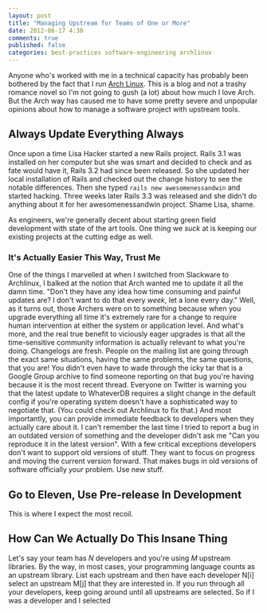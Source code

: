 ```yaml
---
layout: post
title: "Managing Upstream for Teams of One or More"
date: 2012-06-17 4:30
comments: true
published: false
categories: best-practices software-engineering archlinux
---
```


Anyone who's worked with me in a technical capacity has probably been bothered
by the fact that I run [Arch Linux](http://archlinux.org). This is a blog and
not a trashy romance novel so I'm not going to gush (a lot) about how much I
love Arch. But the Arch way has caused me to have some pretty severe and
unpopular opinions about how to manage a software project with upstream tools.

Always Update Everything Always
-------------------------------

Once upon a time Lisa Hacker started a new Rails project. Rails 3.1 was
installed on her computer but she was smart and decided to check and as fate
would have it, Rails 3.2 had since been released. So she updated her local
installation of Rails and checked out the change history to see the notable
differences. Then she typed `rails new awesomenessandwin` and started hacking.
Three weeks later Rails 3.3 was released and she didn't do anything about it for
her awesomenessandwin project. Shame Lisa, shame.

As engineers, we're generally decent about starting green field development with
state of the art tools. One thing we *suck* at is keeping our existing projects
at the cutting edge as well.

### It's Actually Easier This Way, Trust Me ###

One of the things I marvelled at when I switched from Slackware to Archlinux, I
balked at the notion that Arch wanted me to update it all the damn time. "Don't
they have any idea how time consuming and painful updates are? I don't want to
do that every *week*, let a lone every day." Well, as it turns out, those
Archers were on to something because when you upgrade everything all time it's
extremely rare for a change to require human intervention at either the system
or application level. And what's more, and the real true benefit to viciously
eager upgrades is that all the time-sensitive community information is actually
relevant to what you're doing. Changelogs are fresh. People on the mailing list
are going through the exact same situations, having the same problems, the same
questions, that you are! You didn't even have to wade through the icky tar that
is a Google Group archive to find someone reporting on that bug you're having
because it is the most recent thread.  Everyone on Twitter is warning you that
the latest update to WhateverDB requires a slight change in the default config
if you're operating system doesn't have a sophisticated way to negotiate that.
(You could check out Archlinux to fix that.) And most importantly, you can
provide immediate feedback to developers when they actually care about it. I
can't remember the last time I tried to report a bug in an outdated version of
something and the developer didn't ask me "Can you reproduce it in the latest
version". With a few critical exceptions developers don't want to support old
versions of stuff. They want to focus on progress and moving the current version
forward. That makes bugs in old versions of software officially *your* problem.
Use new stuff.

Go to Eleven, Use Pre-release In Development
--------------------------------------------

This is where I expect the most recoil.


How Can We Actually Do This Insane Thing
----------------------------------------

Let's say your team has *N* developers and you're using *M* upstream libraries.
By the way, in most cases, your programming language counts as an upstream
library. List each upstream and then have each developer N[i] select an upstream
M[j] that they are interested in. If you run through all your developers, keep
going around until all upstreams are selected. So if I was a developer and I
selected 
